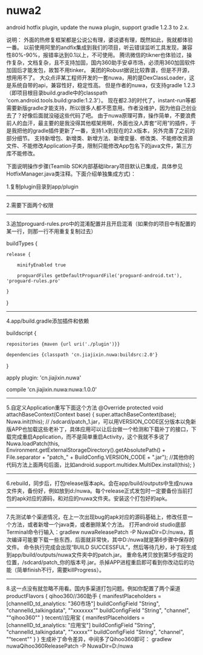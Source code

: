 # nuwa2
android hotfix plugin, update the nuwa plugin, support gradle 1.2.3 to 2.x.

说明：
外面的热修复框架都是公说公有理，婆说婆有理，既然如此，我就都体验一番。
以前使用阿里的andfix集成到我们的项目，听云错误监听工具发现，兼容性80%-90%，报错率达到0.1以上，不可使用。
腾讯微信的tikner也体验过，操作复杂，文档复杂，且不支持加固，国内360助手安卓市场，必须用360加固软件加固后才能发包，故暂不用tinker。
美团的Robust据说比较靠谱，但是不开源，想用用不了。
大众点评某工程师开发的一套nuwa，用的是DexClassLoader，这是系统自带的api，兼容性好，稳定性高。
但是作者的nuwa，仅支持gradle 1.2.3（即项目根目录build.gradle中的classpath 'com.android.tools.build:gradle:1.2.3'）。
现在都2.3的时代了，instant-run等都需要新版gradle才能支持，所以很多人都不愿意用。作者没维护，因为他自己创业去了？好像后面就没碰这些代码了吧。
由于nuwa原理可靠，操作简单，不要浪费前人的血汗，最主要的是我没得其他框架用啊，外面也没人弄套“可用”的插件，于是我把他的gradle插件更新了一番，支持1.x到现在的2.x版本，另外完善了之前的部分细节。
支持新增包、新增类、新增方法、新增变量、修改类、不能修改资源文件、不能修改Application子类，限制只能修改App包名下的java文件，第三方库不能修改。

下面说明操作步骤(Teamlib SDK内部基础library项目默认已集成，具体参见HotfixManager.java类注释。下面介绍单独集成方式)：

1.复制plugin目录到app/plugin

-------------------------------------------------------------------------------------------------------------------------------

2.需要下面两个权限

<uses-permission android:name="android.permission.READ_EXTERNAL_STORAGE"/>

<uses-permission android:name="android.permission.WRITE_EXTERNAL_STORAGE"/>

-------------------------------------------------------------------------------------------------------------------------------

3.追加proguard-rules.pro中的混淆配置并且开启混淆（如果你的项目中有配置的某一行，则那一行不用重复复制过去）

buildTypes {

	release {
	
		minifyEnabled true
		
		proguardFiles getDefaultProguardFile('proguard-android.txt'), 'proguard-rules.pro'
		
	}
	
}

-------------------------------------------------------------------------------------------------------------------------------

4.app/build.gradle添加插件和依赖

buildscript {

    repositories {maven {url uri('./plugin')}}
    
    dependencies {classpath 'cn.jiajixin.nuwa:buildsrc:2.0'}
    
}

apply plugin: 'cn.jiajixin.nuwa'


compile 'cn.jiajixin.nuwa:nuwa:1.0.0'

-------------------------------------------------------------------------------------------------------------------------------

5.自定义Application重写下面这个方法
@Override
protected void attachBaseContext(Context base) {
	super.attachBaseContext(base);
	Nuwa.init(this);
	// /sdcard/patch_1.jar，可以用VERSION_CODE区分版本以免新版APP也加载这些老补丁，具体应用可以让后台做一个检测和下载补丁的接口，下载完成重启Application，而不是简单重启Activity，这个我就不多说了
	Nuwa.loadPatch(this, Environment.getExternalStorageDirectory().getAbsolutePath() + File.separator + "patch_" + BuildConfig.VERSION_CODE + ".jar");
	//其他你的代码方法上面两句后面，比如android.support.multidex.MultiDex.install(this);
}

-------------------------------------------------------------------------------------------------------------------------------

6.rebuild，同步后，打包release版本apk。会在app/build/outputs中生成nuwa文件夹，备份好，例如放到d:/nuwa。每个release正式发包时一定要备份当前打包的apk对应的源码，和对应的nuwa文件夹。安装这个打包好的apk。

-------------------------------------------------------------------------------------------------------------------------------

7.先测试单个渠道情况，在上一次出现bug的apk对应的源码基础上，修改任意一个方法，或者新增一个java类，或者删除某个方法。
打开android studio底部Terminal命令行输入：gradlew nuwaReleasePatch -P NuwaDir=D:/nuwa，首次编译可能要下载一些东西，后面就非常快，其中D:/nuwa就是第6步骤中保存的文件。
命令执行完成会出现“BUILD SUCCESSFUL”，然后等待几秒，补丁将生成到app/build/outputs/nuwa文件夹中的patch.jar。
重命名拷贝放到第5步指定的位置，/sdcard/patch_你的版本号.jar。杀掉APP进程重启即可看到你改动后的功能（简单finish不行，需要killProgress）。

-------------------------------------------------------------------------------------------------------------------------------

8.这一点没有就忽略不用看。国内多渠道打包问题。例如你配置了两个渠道
	productFlavors {
        qihoo360//360助手
                {
                    manifestPlaceholders = [channelID_td_analytics: "360市场"]
                    buildConfigField "String", "channelId_talkingdata", "\"xxxxxxx\""
                    buildConfigField "String", "channel", "\"qihoo360\""
                }
        tecent//应用宝
                {
                    manifestPlaceholders = [channelID_td_analytics: "应用宝"]
                    buildConfigField "String", "channelId_talkingdata", "\"xxxxx\""
                    buildConfigField "String", "channel", "\"tecent\""
                }
    }
生成补丁命令差异，中间多了Qihoo360即可：
gradlew nuwaQihoo360ReleasePatch -P NuwaDir=D:/nuwa


